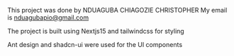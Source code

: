 This project was done by NDUAGUBA CHIAGOZIE CHRISTOPHER
My email is nduagubapio@gmail.com

The project is built using Nextjs15 and tailwindcss for styling

Ant design and shadcn-ui were used for the UI components
